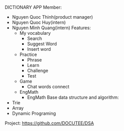 DICTIONARY APP
Member:
+ Nguyen Quoc Thinh(product manager)
+ Nguyen Quoc Huy(intern)
+ Nguyen Minh Quang(intern)
Features:
  - My vocabulary
    + Search
    + Suggest Word
    + Insert word
  - Practice
    + Phrase
    + Learn
    + Challenge
    + Test
  - Game
    + Chat words connect
  - EngMath
    + EngMath
Base data structure and algorithm:
+ Trie
+ Array
+ Dynamic Programing

Project: https://github.com/DOCUTEE/DSA
